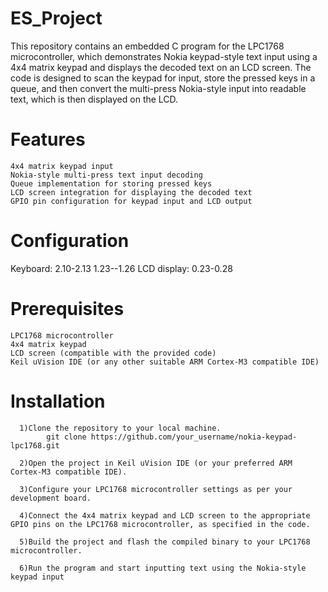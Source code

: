 # ES_Project
This repository contains an embedded C program for the LPC1768 microcontroller, which demonstrates Nokia keypad-style text input using a 4x4 matrix keypad and displays the decoded text on an LCD screen. The code is designed to scan the keypad for input, store the pressed keys in a queue, and then convert the multi-press Nokia-style input into readable text, which is then displayed on the LCD.

# Features
    4x4 matrix keypad input
    Nokia-style multi-press text input decoding
    Queue implementation for storing pressed keys
    LCD screen integration for displaying the decoded text
    GPIO pin configuration for keypad input and LCD output
# Configuration
  Keyboard:
    2.10-2.13
    1.23--1.26
  LCD display:
    0.23-0.28
    
# Prerequisites
    LPC1768 microcontroller
    4x4 matrix keypad
    LCD screen (compatible with the provided code)
    Keil uVision IDE (or any other suitable ARM Cortex-M3 compatible IDE)
  
# Installation
      1)Clone the repository to your local machine.
            git clone https://github.com/your_username/nokia-keypad-lpc1768.git

      2)Open the project in Keil uVision IDE (or your preferred ARM Cortex-M3 compatible IDE).

      3)Configure your LPC1768 microcontroller settings as per your development board.

      4)Connect the 4x4 matrix keypad and LCD screen to the appropriate GPIO pins on the LPC1768 microcontroller, as specified in the code.

      5)Build the project and flash the compiled binary to your LPC1768 microcontroller.

      6)Run the program and start inputting text using the Nokia-style keypad input

